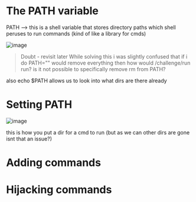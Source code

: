# The PATH variable
PATH --> this is a shell variable that stores directory paths which shell peruses to run commands (kind of like a library for cmds)

![image](https://github.com/user-attachments/assets/ccd468bc-e606-458f-ad62-859ee1b2c078)

>Doubt - revisit later
>While solving this i was slightly confused that if i do PATH="" would remove everything then how would /challenge/run run? is it not possible to specifically remove rm from PATH?

also echo $PATH allows us to look into what dirs are there already

# Setting PATH
![image](https://github.com/user-attachments/assets/f5ba7bfe-1a7c-410a-9b2e-ee8c3ea2eae2)

this is how you put a dir for a cmd to run (but as we can other dirs are gone isnt that an issue?)

# Adding commands


# Hijacking commands

